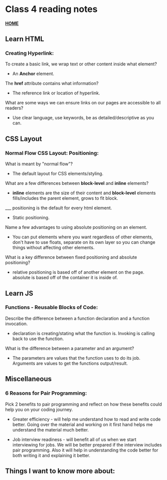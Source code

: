 # Class 4 reading notes

#### [HOME](https://cesarderio.github.io/reading-notes/)

## Learn HTML
### Creating Hyperlink:

To create a basic link, we wrap text or other content inside what element?

* An **Anchor** element.

The **href** attribute contains what information?

* The reference link or location of hyperlink.

What are some ways we can ensure links on our pages are accessible to all readers?

* Use clear language, use keywords, be as detailed/descriptive as you can.


## CSS Layout

### Normal Flow CSS Layout: Positioning:

What is meant by "normal flow"?

* The default layout for CSS elements/styling.

What are a few differences between **block-level** and **inline** elements?

* **inline** elements are the size of their content and **block-level** elements fills/includes the parent element, grows to fit block.

___ positioning is the default for every html element.

* Static positioning.

Name a few advantages to using absolute positioning on an element.

* You can put elements where you want regardless of other elements, don't have to use floats, separate on its own layer so you can change things without affecting other elements.

What is a key difference between fixed positioning and absolute positioning?

* relative positioning is based off of another element on the page. absolute is based off of the container it is inside of.

## Learn JS

### Functions - Reusable Blocks of Code:

Describe the difference between a function declaration and a function invocation.

* declaration is creating/stating what the function is. Invoking is calling back to use the function.

What is the difference between a parameter and an argument?

* The parameters are values that the function uses to do its job. Arguments are values to get the functions output/result.

## Miscellaneous

### 6 Reasons for Pair Programming:

Pick 2 benefits to pair programming and reflect on how these benefits could help you on your coding journey.

* Greater efficiency - will help me understand how to read and write code better. Going over the material and working on it first hand helps me understand the material much better.

* Job interview readiness - will benefit all of us when we start interviewing for jobs. We will be better prepared if the interview includes pair programming. Also it will help in understanding the code better for both writing it and explaining it better.


## Things I want to know more about:
